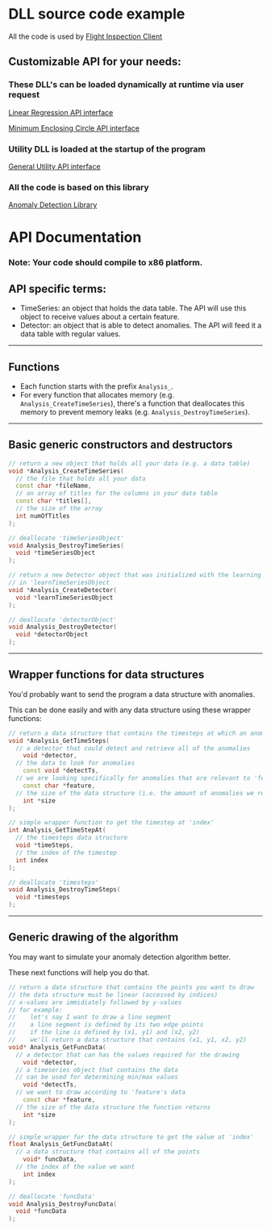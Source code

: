 # DLL source code example

All the code is used by [Flight Inspection Client](https://github.com/yarin-da/adv_prog_2)

## Customizable API for your needs:

### These DLL's can be loaded dynamically at runtime via user request

[Linear Regression API interface](src/linear_reg_dll)

[Minimum Enclosing Circle API interface](src/min_circle_dll)

### Utility DLL is loaded at the startup of the program

[General Utility API interface](src/util_dll)

### All the code is based on this library

[Anomaly Detection Library](src/anomaly_detection)

# API Documentation

### **Note: Your code should compile to x86 platform.**

## API specific terms:

* TimeSeries: an object that holds the data table.
  The API will use this object to receive values about a certain feature.
* Detector: an object that is able to detect anomalies. The API will feed it a data table with regular values.

***

## Functions

* Each function starts with the prefix `Analysis_`.
* For every function that allocates memory (e.g. `Analysis_CreateTimeSeries`), there's a function that deallocates this memory to prevent memory leaks (e.g. `Analysis_DestroyTimeSeries`).

***

## Basic generic constructors and destructors
```cpp
// return a new object that holds all your data (e.g. a data table)
void *Analysis_CreateTimeSeries(
  // the file that holds all your data
  const char *fileName, 
  // an array of titles for the columns in your data table
  const char *titles[], 
  // the size of the array
  int numOfTitles
);

// deallocate 'timeSeriesObject'
void Analysis_DestroyTimeSeries(
  void *timeSeriesObject
);

// return a new Detector object that was initialized with the learning data
// in 'learnTimeSeriesObject
void *Analysis_CreateDetector(
  void *learnTimeSeriesObject
);

// deallocate 'detectorObject'
void Analysis_DestroyDetector(
  void *detectorObject
);
```

***

## Wrapper functions for data structures

You'd probably want to send the program a data structure with anomalies.

This can be done easily and with any data structure using these wrapper functions:

```cpp
// return a data structure that contains the timesteps at which an anomaly occurred
void *Analysis_GetTimeSteps(
  // a detector that could detect and retrieve all of the anomalies
	void *detector,
  // the data to look for anomalies
	const void *detectTs,
  // we are looking specifically for anomalies that are relevant to 'feature'
	const char *feature,
  // the size of the data structure (i.e. the amount of anomalies we returned)
	int *size
);

// simple wrapper function to get the timestep at 'index'
int Analysis_GetTimeStepAt(
  // the timesteps data structure
  void *timeSteps,
  // the index of the timestep
  int index
);

// deallocate 'timesteps'
void Analysis_DestroyTimeSteps(
  void *timesteps
);
```

***

## Generic drawing of the algorithm

You may want to simulate your anomaly detection algorithm better.

These next functions will help you do that.

```cpp
// return a data structure that contains the points you want to draw
// the data structure must be linear (accessed by indices)
// x-values are immidiately followed by y-values
// for example:
//    let's say I want to draw a line segment
//    a line segment is defined by its two edge points
//    if the line is defined by (x1, y1) and (x2, y2)
//    we'll return a data structure that contains (x1, y1, x2, y2)
void* Analysis_GetFuncData(
  // a detector that can has the values required for the drawing
	void *detector,
  // a timeseries object that contains the data 
  // can be used for determining min/max values
	void *detectTs,
  // we want to draw according to 'feature's data
	const char *feature,
  // the size of the data structure the function returns
	int *size
);

// simple wrapper for the data structure to get the value at 'index'
float Analysis_GetFuncDataAt(
  // a data structure that contains all of the points
	void* funcData,
  // the index of the value we want
	int index
);

// deallocate 'funcData'
void Analysis_DestroyFuncData(
  void *funcData
);
```